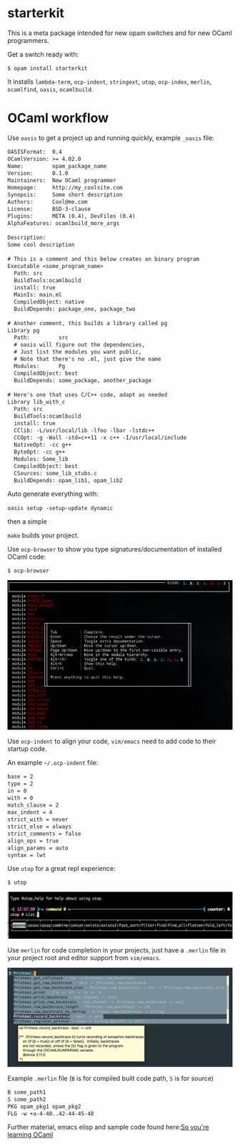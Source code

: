 starterkit
===========

This is a meta package intended for new opam switches and for new
OCaml programmers.

Get a switch ready with:

```shell
$ opam install starterkit
```

It installs `lambda-term`, `ocp-indent`, `stringext`, `utop`,
`ocp-index`, `merlin`, `ocamlfind`, `oasis`, `ocamlbuild`.

# OCaml workflow

Use `oasis` to get a project up and running quickly, example `_oasis`
file:

```text
OASISFormat:  0.4
OCamlVersion: >= 4.02.0
Name:         opam_package_name
Version:      0.1.0
Maintainers:  New OCaml programmer
Homepage:     http://my_coolsite.com
Synopsis:     Some short description
Authors:      Cool@me.com
License:      BSD-3-clause
Plugins:      META (0.4), DevFiles (0.4)
AlphaFeatures: ocamlbuild_more_args

Description:
Some cool description

# This is a comment and this below creates an binary program
Executable <some_program_name>
  Path: src
  BuildTools:ocamlbuild
  install: true
  MainIs: main.ml
  CompiledObject: native
  BuildDepends: package_one, package_two

# Another comment, this builds a library called pg
Library pg
  Path:         src
  # oasis will figure out the dependencies,
  # Just list the modules you want public,
  # Note that there's no .ml, just give the name
  Modules:      Pg
  CompiledObject: best
  BuildDepends: some_package, another_package

# Here's one that uses C/C++ code, adapt as needed
Library lib_with_c
  Path: src
  BuildTools:ocamlbuild
  install: true
  CClib: -L/usr/local/lib -lfoo -lbar -lstdc++
  CCOpt: -g -Wall -std=c++11 -x c++ -I/usr/local/include
  NativeOpt: -cc g++
  ByteOpt: -cc g++
  Modules: Some_lib
  CompiledObject: best
  CSources: some_lib_stubs.c
  BuildDepends: opam_lib1, opam_lib2
```

Auto generate everything with:

`oasis setup -setup-update dynamic`

then a simple

`make` builds your project.

Use `ocp-browser` to show you type signatures/documentation of
installed OCaml code:

```shell
$ ocp-browser
```

![](./images/ocp-browser.gif)

Use `ocp-indent` to align your code, `vim/emacs` need to add code to
their startup code.

An example `~/.ocp-indent` file:

```text
base = 2
type = 2
in = 0
with = 0
match_clause = 2
max_indent = 4
strict_with = never
strict_else = always
strict_comments = false
align_ops = true
align_params = auto
syntax = lwt
```

Use `utop` for a great repl experience:

```shell
$ utop
```

![](./images/utop.png)

Use `merlin` for code completion in your projects, just have a
`.merlin` file in your project root and editor support from
`vim/emacs`. 

![](./images/merlin.png)

Example `.merlin` file (`B` is for compiled built code path, `S` is
for source)

```text
B some_path1
S some_path2
PKG opam_pkg1 opam_pkg2
FLG -w +a-4-40..42-44-45-48
```

Further material, emacs elisp and sample code found
here:[So you're learning OCaml](http://hyegar.com/2015/10/20/so-youre-learning-ocaml/)
